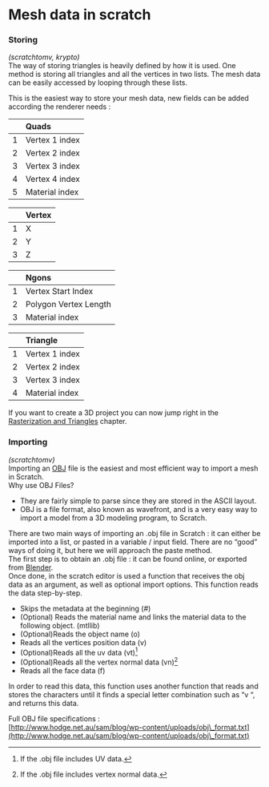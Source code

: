 # Mesh data in scratch
### Storing

*(scratchtomv, krypto)*  
The way of storing triangles is heavily defined by how it is used.  One method is storing all triangles and all the vertices in two lists. The mesh data can be easily accessed by looping through these lists.

This is the easiest way to store your mesh data, new fields can be added according the renderer needs : 

|  | Quads |
| :---- | :---- |
| 1 | Vertex 1 index |
| 2 | Vertex 2 index |
| 3 | Vertex 3 index |
| 4 | Vertex 4 index |
| 5 | Material index |

|  | Vertex |
| :---- | :---- |
| 1 | X |
| 2 | Y |
| 3 | Z |

|  | Ngons |
| :---- | :---- |
| 1 | Vertex Start Index |
| 2 | Polygon Vertex Length |
| 3 | Material index |

|  | Triangle |
| :---- | :---- |
| 1 | Vertex 1 index |
| 2 | Vertex 2 index |
| 3 | Vertex 3 index |
| 4 | Material index |

If you want to create a 3D project you can now jump right in the [Rasterization and Triangles](\#rasterization-and-triangles) chapter.

### 

### Importing

*(scratchtomv)*  
Importing an [OBJ](https://en.wikipedia.org/wiki/Wavefront\_.obj\_file) file is the easiest and most efficient way to import a mesh in Scratch.  
Why use OBJ Files?

- They are fairly simple to parse since they are stored in the ASCII layout.  
- OBJ is a file format, also known as wavefront, and is a very easy way to import a model from a 3D modeling program, to Scratch.

There are two main ways of importing an .obj file in Scratch : it can either be imported into a list, or pasted in a variable / input field. There are no “good” ways of doing it, but here we will approach the paste method.  
The first step is to obtain an .obj file : it can be found online, or exported from [Blender](https://www.blender.org/).  
Once done, in the scratch editor is used a function that receives the obj data as an argument, as well as optional import options. This function reads the data step-by-step.

* Skips the metadata at the beginning (\#)  
* (Optional) Reads the material name and links the material data to the following object. (mtllib)  
* (Optional)Reads the object name (o)  
* Reads all the vertices position data (v)  
* (Optional)Reads all the uv data (vt)[^1]  
* (Optional)Reads all the vertex normal data (vn)[^2]  
* Reads all the face data (f)

In order to read this data, this function uses another function that reads and stores the characters until it finds a special letter combination such as “v “, and returns this data.

Full OBJ file specifications :   
[http://www.hodge.net.au/sam/blog/wp-content/uploads/obj\_format.txt](http://www.hodge.net.au/sam/blog/wp-content/uploads/obj\_format.txt)

[^1]:  If the .obj file includes UV data.

[^2]:  If the .obj file includes vertex normal data.